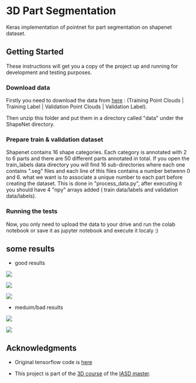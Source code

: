 # 3D Part Segmentation

Keras implementation of pointnet for part segmentation on shapenet dataset.

## Getting Started

These instructions will get you a copy of the project up and running for development and testing purposes. 

### Download data

Firstly you need to download the data from [here](https://shapenet.cs.stanford.edu/iccv17/) : (Training Point Clouds | Training Label | Validation Point Clouds | Validation Label).

Then unzip this folder and put them in a directory called "data" under the ShapeNet directory.

### Prepare train & validation dataset

Shapenet contains 16 shape categories. Each category is annotated with 2 to 6 parts and there are 50 different parts annotated in total.
If you open the train_labels data directory you will find 16 sub-directories where each one contains ".seg" files and each line of this files contains a number betwenn 0 and 6. what we want is to associate a unique number to each part before creating the dataset.
This is done in "process_data.py", after executing it you should have 4 "npy" arrays added ( train data/labels and validation data/labels). 

### Running the tests

Now, you only need to upload the data to your drive and run the colab notebook or save it as jupyter notebook and execute it localy :)

## some results

 * good results
 
  ![](https://drive.google.com/uc?id=1LDoK-7pn7mfp43EF4ShK_u1YHWGpxATZ)
  
  ![](https://drive.google.com/uc?id=1r7gttzbzW87NF9Bg2-CFSefjnVxfUS_4)
  
  ![](https://drive.google.com/uc?id=1yx0QzC5KQRptajJP18gPF35u40123cpn)
  
 * meduim/bad results
 
  ![](https://drive.google.com/open?id=1z8raJI0wQ142RNkrx7yIVfEC6jJ91WWB)
  
  ![](https://drive.google.com/open?id=1aP-TI-M6I6JCQdgmanc6nrlJoBWaW986)


## Acknowledgments

* Original tensorflow code is [here](https://github.com/charlesq34/pointnet)

* This project is part of the [3D course](http://caor-mines-paristech.fr/fr/cours-npm3d/) of the [IASD master](https://www.lamsade.dauphine.fr/wp/iasd/en/).

